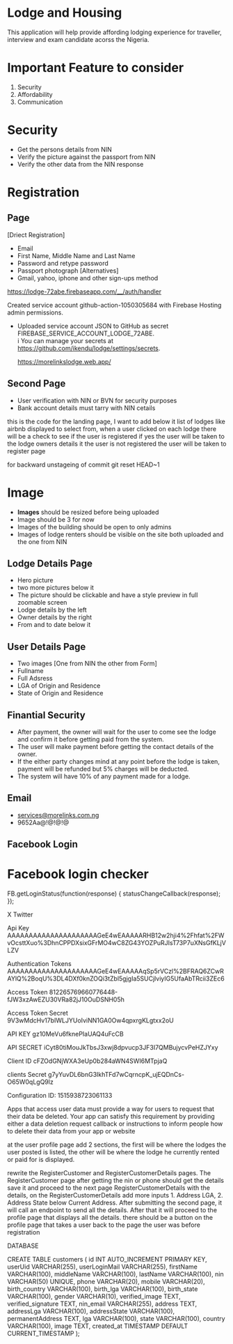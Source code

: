 # Lodge and Housing

This application will help provide affording lodging experience for traveller, interview and exam candidate acorss the Nigeria.

# Important Feature to consider

1. Security
2. Affordability
3. Communication

# Security

- Get the persons details from NIN
- Verify the picture against the passport from NIN
- Verify the other data from the NIN response

# Registration

## Page

[Driect Registration]

- Email
- First Name, Middle Name and Last Name
- Password and retype password
- Passport photograph
  [Alternatives]
- Gmail, yahoo, iphone and other sign-ups method

https://lodge-72abe.firebaseapp.com/__/auth/handler

Created service account github-action-1050305684 with Firebase Hosting admin permissions.

- Uploaded service account JSON to GitHub as secret FIREBASE_SERVICE_ACCOUNT_LODGE_72ABE.  
  i You can manage your secrets at https://github.com/ikendu/lodge/settings/secrets.

  https://morelinkslodge.web.app/

## Second Page

- User verification with NIN or BVN for security purposes
- Bank account details must tarry with NIN cetails

this is the code for the landing page, I want to add below it list of lodges like airbnb displayed to select from, when a user clicked on each lodge there will be a check to see if the user is registered if yes the user will be taken to the lodge owners details it the user is not registered the user will be taken to register page

for backward unstageing of commit
git reset HEAD~1

# Image

- **Images** should be resized before being uploaded
- Image should be 3 for now
- Images of the building should be open to only admins
- Images of lodge renters should be visible on the site both uploaded and the one from NIN

## Lodge Details Page

- Hero picture
- two more pictures below it
- The picture should be clickable and have a style preview in full zoomable screen
- Lodge details by the left
- Owner details by the right
- From and to date below it

## User Details Page

- Two images [One from NIN the other from Form]
- Fullname
- Full Adsress
- LGA of Origin and Residence
- State of Origin and Residence

## Finantial Security

- After payment, the owner will wait for the user to come see the lodge and confirm it before getting paid from the system.
- The user will make payment before getting the contact details of the owner.
- If the either party changes mind at any point before the lodge is taken, payment will be refunded but 5% charges will be deducted.
- The system will have 10% of any payment made for a lodge.

## Email

- services@morelinks.com.ng
- 9652Aa@!@!@!@

## Facebook Login

<script>
  window.fbAsyncInit = function() {
    FB.init({
      appId      : '{your-app-id}',
      cookie     : true,
      xfbml      : true,
      version    : '{api-version}'
    });
      
    FB.AppEvents.logPageView();   
      
  };

  (function(d, s, id){
     var js, fjs = d.getElementsByTagName(s)[0];
     if (d.getElementById(id)) {return;}
     js = d.createElement(s); js.id = id;
     js.src = "https://connect.facebook.net/en_US/sdk.js";
     fjs.parentNode.insertBefore(js, fjs);
   }(document, 'script', 'facebook-jssdk'));
</script>

# Facebook login checker

FB.getLoginStatus(function(response) {
statusChangeCallback(response);
});

X Twitter

Api Key
AAAAAAAAAAAAAAAAAAAAAGeE4wEAAAAARHB12w2hji4%2Fhfat%2FWvOcsttXuo%3DhnCPPDXsixGFrMO4wC8ZG43YOZPuRJIsT73P7uXNsGfKLjVLZV

Authentication Tokens
AAAAAAAAAAAAAAAAAAAAAGeE4wEAAAAAqSp5rVCzl%2BFRAQ6ZCwRAYlQ%2BoqU%3DL4DXf0knZOQi3tZbl5gjgIa5SUCjlviyIG5UfaAbTRcii3ZEc6

Access Token
812265769660776448-fJW3xzAwEZU30VRa82jJ10OuDSNH05h

Access Token Secret
9V3wMdcHv17bIWLJYUoIviNN1GA0Ow4qpxrgKLgtxx2oU

API KEY
gz10MeVu6fknePIaUAQ4uFcCB

API SECRET
iCyt80tiMouJkTbsJ3xwj8dpvucp3JF3I7QMBujycvPeHZJYxy

Client ID
cFZOdGNjWXA3eUp0b284aWN4SWI6MTpjaQ

clients Secret
g7yYuvDL6bnG3IkhTFd7wCqrncpK_ujEQDnCs-O65W0qLgQ9lz

Configuration ID:
1515938723061133

Apps that access user data must provide a way for users to request that their data be deleted. Your app can satisfy this requirement by providing either a data deletion request callback or instructions to inform people how to delete their data from your app or website

at the user profile page add 2 sections, the first will be where the lodges the user posted is listed, the other will be where the lodge he currently rented or paid for is displayed.

rewrite the RegisterCustomer and RegisterCustomerDetails pages.
The RegisterCustomer page after getting the nin or phone should get the details save it and proceed to the next page RegisterCustomerDetails with the details, on the RegisterCustomerDetails add more inputs 1. Address LGA, 2. Address State below Current Address.
After submitting the second page, it will call an endpoint to send all the details.
After that it will proceed to the profile page that displays all the details.
there should be a button on the profile page that takes a user back to the page the user was before registration

DATABASE

CREATE TABLE customers (
id INT AUTO_INCREMENT PRIMARY KEY,
userUid VARCHAR(255),
userLoginMail VARCHAR(255),
firstName VARCHAR(100),
middleName VARCHAR(100),
lastName VARCHAR(100),
nin VARCHAR(50) UNIQUE,
phone VARCHAR(20),
mobile VARCHAR(20),
birth_country VARCHAR(100),
birth_lga VARCHAR(100),
birth_state VARCHAR(100),
gender VARCHAR(10),
verified_image TEXT,
verified_signature TEXT,
nin_email VARCHAR(255),
address TEXT,
addressLga VARCHAR(100),
addressState VARCHAR(100),
permanentAddress TEXT,
lga VARCHAR(100),
state VARCHAR(100),
country VARCHAR(100),
image TEXT,
created_at TIMESTAMP DEFAULT CURRENT_TIMESTAMP
);
